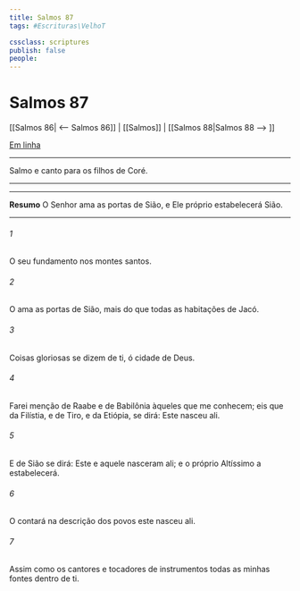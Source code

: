 ```yaml
---
title: Salmos 87
tags: #Escrituras\VelhoT

cssclass: scriptures
publish: false
people:
---
```


# Salmos 87
[[Salmos 86| <-- Salmos 86]] | [[Salmos]] | [[Salmos 88|Salmos 88 --> ]]

[Em linha](https://churchofjesuschrist.org/study/scriptures/ot/ps/87?lang=por)

---
Salmo e canto para os filhos de Coré.

---

---
__Resumo__
O Senhor ama as portas de Sião, e Ele próprio estabelecerá Sião.

---
###### 1 
O seu fundamento  nos montes santos.

###### 2 
O  ama as portas de Sião, mais do que todas as habitações de Jacó.

###### 3 
Coisas gloriosas se dizem de ti, ó cidade de Deus. 

###### 4 
Farei menção de Raabe e de Babilônia àqueles que me conhecem; eis que da Filístia, e de Tiro, e da Etiópia, se dirá: Este  nasceu ali.

###### 5 
E de Sião se dirá: Este e aquele nasceram ali; e o próprio Altíssimo a estabelecerá.

###### 6 
O  contará na descrição dos povos  este  nasceu ali. 

###### 7 
Assim como os cantores e tocadores de instrumentos  todas as minhas fontes  dentro de ti.

